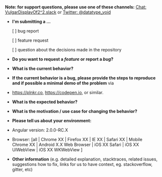 **Note: for support questions, please use one of these channels:** [Chat: VulgarDisplayOf2^2.slack](http://www.davidniciforovic.com/wp-login.php?action=slack-invitation) or [Twitter: @datatype_void](https://twitter.com/datatype_void)

- **I'm submitting a ...**

  [ ] bug report

  [ ] feature request

  [ ] question about the decisions made in the repository

- **Do you want to request a _feature_ or report a _bug_?**

- **What is the current behavior?**
- **If the current behavior is a bug, please provide the steps to reproduce and if possible a minimal demo of the problem** via
- <https://plnkr.co>, <https://codepen.io>, or similar.
- **What is the expected behavior?**
- **What is the motivation / use case for changing the behavior?**
- **Please tell us about your environment:**
- Angular version: 2.0.0-RC.X
- Browser: [all | Chrome XX | Firefox XX | IE XX | Safari XX | Mobile Chrome XX | Android X.X Web Browser | iOS XX Safari | iOS XX UIWebView | iOS XX WKWebView ]
- **Other information** (e.g. detailed explanation, stacktraces, related issues, suggestions how to fix, links for us to have context, eg. stackoverflow, gitter, etc)
